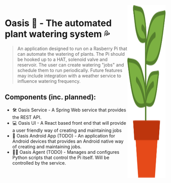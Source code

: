 <img src="potted-plant-icon.svg" align="right" width="120" height="540" />

# Oasis 🌴 - The automated plant watering system 💦
> An application designed to run on a Rasberry Pi that can automate the watering of plants. The Pi should be hooked up to a HAT, solenoid valve and reservoir. 
The user can create watering "jobs" and schedule them to run periodically. 
Future features may include integration with a weather service to influence watering frequency.

## Components (inc. planned):
- 🛠️ Oasis Service - A Spring Web service that provides the REST API.
- 💻 Oasis UI - A React based front end that will provide a user friendly way of creating and maintaining jobs
- 📱 Oasis Android App (TODO) - An application for Android devices that provides an Android native way of creating and maintaining jobs.
- 🕵🏿 Oasis Agent (TODO) - Manages and configures Python scripts that control the Pi itself. Will be controlled by the service.

